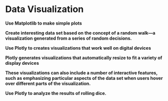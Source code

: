 # Data Visualization

**Use Matplotlib to make simple plots** 

**Create interesting data set based on the concept of a random walk—a visualization generated from a series of random decisions.**

**Use Plotly to creates visualizations that work well on digital devices**

**Plotly generates visualizations that automatically resize to fit a variety of display devices**

**These visualizations can also include a number of interactive features, such as emphasizing particular aspects of the data set when users hover over different parts of the visualization.** 

**Use Plotly to analyze the results of rolling dice.**
